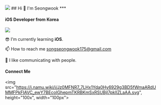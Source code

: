 <img src="https://capsule-render.vercel.app/api?type=waving&color=F4A261&height=150&section=header&text=&fontSize=45&fontColor=EEEEEE" />
## Hi 🙌 I'm Seongwook
***

#### iOS Developer from Korea

![](https://komarev.com/ghpvc/?username=danieiOS&abbreviated=true)

😎 I’m currently learning **iOS**.    

📫 How to reach me songseongwook175@gmail.com   

💖 I like communicating with people.   

#### Connect Me
<img src="https://i.namu.wiki/i/Jz0MFNR7_7LHx1Yda0Hy6929g3BD5fWmaARdUMMFPkFIAVC_ewY7BEcoIGhepmTKRBKmSxRSUBjI7pklIZLaAA.svg", height="100x", width="100px">



  






